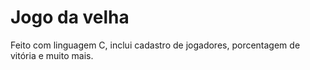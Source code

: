 # Jogo da velha
Feito com linguagem C, inclui cadastro de jogadores, porcentagem de vitória e muito mais.
